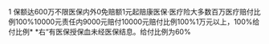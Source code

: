 1 保额达600万不限医保内外0免赔额1元起赔康医保·医疗险大多数百万医疗赔付比例100%10000元责任内9000元赔付10000元赔付比例100%1万元以上，100%给付比例* *右“有医保授保血未经医保结息。给付比例为60%